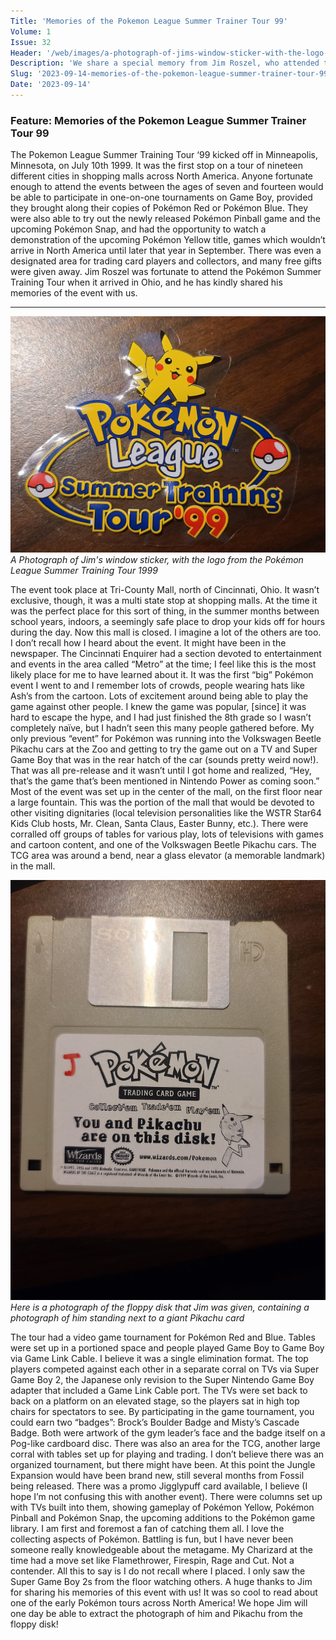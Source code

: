 ```yaml
---
Title: 'Memories of the Pokemon League Summer Trainer Tour 99'
Volume: 1
Issue: 32
Header: '/web/images/a-photograph-of-jims-window-sticker-with-the-logo-from-the-pokemon-league-summer-training-tour-1999.jpeg'
Description: 'We share a special memory from Jim Roszel, who attended the Pokémon League Summer Trainer Tour in Minneapolis, Minnesota, in the summer of 1999. We have more Pokémon news, and more from the mailbag!'
Slug: '2023-09-14-memories-of-the-pokemon-league-summer-trainer-tour-99'
Date: '2023-09-14'
---
```

### Feature: Memories of the Pokemon League Summer Trainer Tour 99
The Pokemon League Summer Training Tour ‘99 kicked off in Minneapolis, Minnesota, on July 10th 1999. It was the first stop on a tour of nineteen different cities in shopping malls across North America. Anyone fortunate enough to attend the events between the ages of seven and fourteen would be able to participate in one-on-one tournaments on Game Boy, provided they brought along their copies of Pokémon Red or Pokémon Blue. They were also able to try out the newly released Pokémon Pinball game and the upcoming Pokémon Snap, and had the opportunity to watch a demonstration of the upcoming Pokémon Yellow title, games which wouldn’t arrive in North America until later that year in September. There was even a designated area for trading card players and collectors, and many free gifts were given away.
Jim Roszel was fortunate to attend the Pokémon Summer Training Tour when it arrived in Ohio, and he has kindly shared his memories of the event with us.
* * *

[![A Photograph of Jim's window sticker, with the logo from the Pokémon League Summer Training Tour 1999](/web/images/a-photograph-of-jims-window-sticker-with-the-logo-from-the-pokemon-league-summer-training-tour-1999.jpeg)](/web/images/a-photograph-of-jims-window-sticker-with-the-logo-from-the-pokemon-league-summer-training-tour-1999.jpeg)*A Photograph of Jim's window sticker, with the logo from the Pokémon League Summer Training Tour 1999*

The event took place at Tri-County Mall, north of Cincinnati, Ohio. It wasn’t exclusive, though, it was a multi state stop at shopping malls. At the time it was the perfect place for this sort of thing, in the summer months between school years, indoors, a seemingly safe place to drop your kids off for hours during the day. Now this mall is closed. I imagine a lot of the others are too.
I don’t recall how I heard about the event. It might have been in the newspaper. The Cincinnati Enquirer had a section devoted to entertainment and events in the area called “Metro” at the time; I feel like this is the most likely place for me to have learned about it.
It was the first “big” Pokémon event I went to and I remember lots of crowds, people wearing hats like Ash’s from the cartoon. Lots of excitement around being able to play the game against other people. I knew the game was popular, \[since\] it was hard to escape the hype, and I had just finished the 8th grade so I wasn’t completely naïve, but I hadn’t seen this many people gathered before. My only previous “event” for Pokémon was running into the Volkswagen Beetle Pikachu cars at the Zoo and getting to try the game out on a TV and Super Game Boy that was in the rear hatch of the car (sounds pretty weird now!). That was all pre-release and it wasn’t until I got home and realized, “Hey, that’s the game that’s been mentioned in Nintendo Power as coming soon.”
Most of the event was set up in the center of the mall, on the first floor near a large fountain. This was the portion of the mall that would be devoted to other visiting dignitaries (local television personalities like the WSTR Star64 Kids Club hosts, Mr. Clean, Santa Claus, Easter Bunny, etc.). There were corralled off groups of tables for various play, lots of televisions with games and cartoon content, and one of the Volkswagen Beetle Pikachu cars. The TCG area was around a bend, near a glass elevator (a memorable landmark) in the mall.

[![Here is a photograph of the floppy disk that Jim was given, containing a photograph of him standing next to a giant Pikachu card](/web/images/here-is-a-photograph-of-the-floppy-disk-that-jim-was-given-containing-a-photograph-of-him-standing-n.jpeg)](/web/images/here-is-a-photograph-of-the-floppy-disk-that-jim-was-given-containing-a-photograph-of-him-standing-n.jpeg)*Here is a photograph of the floppy disk that Jim was given, containing a photograph of him standing next to a giant Pikachu card*

The tour had a video game tournament for Pokémon Red and Blue. Tables were set up in a portioned space and people played Game Boy to Game Boy via Game Link Cable. I believe it was a single elimination format. The top players competed against each other in a separate corral on TVs via Super Game Boy 2, the Japanese only revision to the Super Nintendo Game Boy adapter that included a Game Link Cable port. The TVs were set back to back on a platform on an elevated stage, so the players sat in high top chairs for spectators to see. By participating in the game tournament, you could earn two “badges”: Brock’s Boulder Badge and Misty’s Cascade Badge. Both were artwork of the gym leader’s face and the badge itself on a Pog-like cardboard disc.
There was also an area for the TCG, another large corral with tables set up for playing and trading. I don’t believe there was an organized tournament, but there might have been. At this point the Jungle Expansion would have been brand new, still several months from Fossil being released. There was a promo Jigglypuff card available, I believe (I hope I’m not confusing this with another event).
There were columns set up with TVs built into them, showing gameplay of Pokémon Yellow, Pokémon Pinball and Pokémon Snap, the upcoming additions to the Pokémon game library.
I am first and foremost a fan of catching them all. I love the collecting aspects of Pokémon. Battling is fun, but I have never been someone really knowledgeable about the metagame. My Charizard at the time had a move set like Flamethrower, Firespin, Rage and Cut. Not a contender.
All this to say is I do not recall where I placed. I only saw the Super Game Boy 2s from the floor watching others.
A huge thanks to Jim for sharing his memories of this event with us! It was so cool to read about one of the early Pokémon tours across North America! We hope Jim will one day be able to extract the photograph of him and Pikachu from the floppy disk!